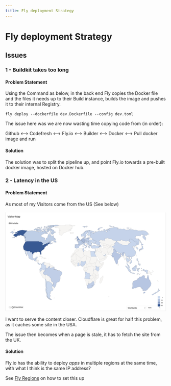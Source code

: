 ```yaml
---
title: Fly deployment Strategy
---
```


# Fly deployment Strategy

## Issues

### 1 - Buildkit takes too long

#### Problem Statement

Using the Command as below, in the back end Fly copies the Docker file and the files it needs up to their Build instance, builds the image and 
pushes it to their internal Registry.

```shell
fly deploy --dockerfile dev.Dockerfile --config dev.toml
```

The issue here was we are now wasting time copying code from (in order):

Github <--> Codefresh <--> Fly.io <--> Builder <--> Docker <--> Pull docker image and run

#### Solution

The solution was to split the pipeline up, and point Fly.io towards a pre-built docker image, hosted on Docker hub. 
 
### 2 - Latency in the US

#### Problem Statement

As most of my Visitors come from the US (See below)

![img.png](../../assets/site-visits-usa.png)

I want to serve the content closer. Cloudflare is great for half this problem, as it caches some site in the USA.

The issue then becomes when a page is stale, it has to fetch the site from the UK.

#### Solution

Fly.io has the ability to deploy _apps_ in multiple regions at the same time, with what I think is the same IP address?

See [Fly Regions](fly-regions.md) on how to set this up
